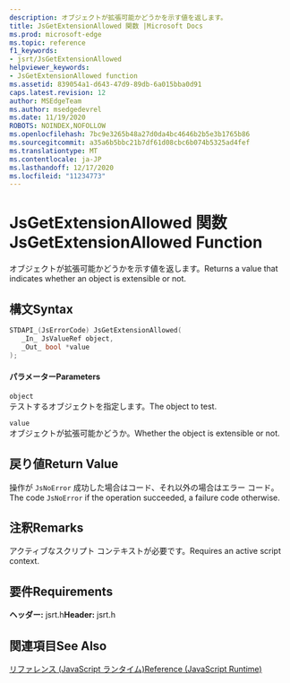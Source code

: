```yaml
---
description: オブジェクトが拡張可能かどうかを示す値を返します。
title: JsGetExtensionAllowed 関数 |Microsoft Docs
ms.prod: microsoft-edge
ms.topic: reference
f1_keywords:
- jsrt/JsGetExtensionAllowed
helpviewer_keywords:
- JsGetExtensionAllowed function
ms.assetid: 839054a1-d643-47d9-89db-6a015bba0d91
caps.latest.revision: 12
author: MSEdgeTeam
ms.author: msedgedevrel
ms.date: 11/19/2020
ROBOTS: NOINDEX,NOFOLLOW
ms.openlocfilehash: 7bc9e3265b48a27d0da4bc4646b2b5e3b1765b86
ms.sourcegitcommit: a35a6b5bbc21b7df61d08cbc6b074b5325ad4fef
ms.translationtype: MT
ms.contentlocale: ja-JP
ms.lasthandoff: 12/17/2020
ms.locfileid: "11234773"
---
```

# <span data-ttu-id="90502-103">JsGetExtensionAllowed 関数</span><span class="sxs-lookup"><span data-stu-id="90502-103">JsGetExtensionAllowed Function</span></span>

<span data-ttu-id="90502-104">オブジェクトが拡張可能かどうかを示す値を返します。</span><span class="sxs-lookup"><span data-stu-id="90502-104">Returns a value that indicates whether an object is extensible or not.</span></span>  
  
## <span data-ttu-id="90502-105">構文</span><span class="sxs-lookup"><span data-stu-id="90502-105">Syntax</span></span>  
  
```cpp  
STDAPI_(JsErrorCode) JsGetExtensionAllowed(  
   _In_ JsValueRef object,  
   _Out_ bool *value  
);  
```  
  
#### <span data-ttu-id="90502-106">パラメーター</span><span class="sxs-lookup"><span data-stu-id="90502-106">Parameters</span></span>  
 `object`  
 <span data-ttu-id="90502-107">テストするオブジェクトを指定します。</span><span class="sxs-lookup"><span data-stu-id="90502-107">The object to test.</span></span>  
  
 `value`  
 <span data-ttu-id="90502-108">オブジェクトが拡張可能かどうか。</span><span class="sxs-lookup"><span data-stu-id="90502-108">Whether the object is extensible or not.</span></span>  
  
## <span data-ttu-id="90502-109">戻り値</span><span class="sxs-lookup"><span data-stu-id="90502-109">Return Value</span></span>  
 <span data-ttu-id="90502-110">操作が `JsNoError` 成功した場合はコード、それ以外の場合はエラー コード。</span><span class="sxs-lookup"><span data-stu-id="90502-110">The code `JsNoError` if the operation succeeded, a failure code otherwise.</span></span>  
  
## <span data-ttu-id="90502-111">注釈</span><span class="sxs-lookup"><span data-stu-id="90502-111">Remarks</span></span>  
 <span data-ttu-id="90502-112">アクティブなスクリプト コンテキストが必要です。</span><span class="sxs-lookup"><span data-stu-id="90502-112">Requires an active script context.</span></span>  
  
## <span data-ttu-id="90502-113">要件</span><span class="sxs-lookup"><span data-stu-id="90502-113">Requirements</span></span>  
 <span data-ttu-id="90502-114">**ヘッダー:** jsrt.h</span><span class="sxs-lookup"><span data-stu-id="90502-114">**Header:** jsrt.h</span></span>  
  
## <span data-ttu-id="90502-115">関連項目</span><span class="sxs-lookup"><span data-stu-id="90502-115">See Also</span></span>  
 [<span data-ttu-id="90502-116">リファレンス (JavaScript ランタイム)</span><span class="sxs-lookup"><span data-stu-id="90502-116">Reference (JavaScript Runtime)</span></span>](../chakra-hosting/reference-javascript-runtime.md)
